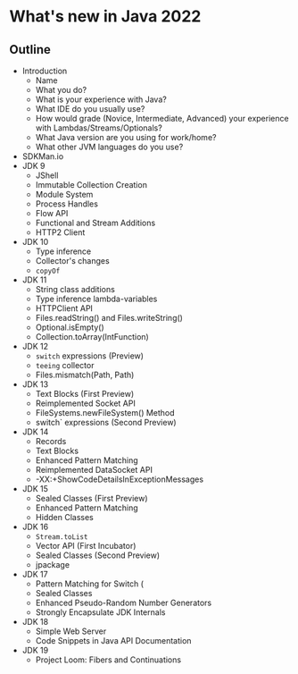 # What's new in Java 2022

## Outline

* Introduction
  * Name
  * What you do?
  * What is your experience with Java?
  * What IDE do you usually use?
  * How would grade (Novice, Intermediate, Advanced) 
    your experience with Lambdas/Streams/Optionals?
  * What Java version are you using for work/home?  
  * What other JVM languages do you use?
* SDKMan.io
* JDK 9
  * JShell
  * Immutable Collection Creation
  * Module System
  * Process Handles
  * Flow API
  * Functional and Stream Additions
  * HTTP2 Client
* JDK 10
  * Type inference
  * Collector's changes
  * `copyOf`
* JDK 11
  * String class additions
  * Type inference lambda-variables
  * HTTPClient API
  * Files.readString() and Files.writeString()
  * Optional.isEmpty()
  * Collection.toArray(IntFunction)
* JDK 12
  * `switch` expressions (Preview)
  * `teeing` collector
  * Files.mismatch(Path, Path)
* JDK 13
  * Text Blocks (First Preview)
  * Reimplemented Socket API
  * FileSystems.newFileSystem() Method
  * switch` expressions (Second Preview)
* JDK 14
   * Records
   * Text Blocks
   * Enhanced Pattern Matching
   * Reimplemented DataSocket API
   * -XX:+ShowCodeDetailsInExceptionMessages
* JDK 15
   * Sealed Classes (First Preview)
   * Enhanced Pattern Matching
   * Hidden Classes
* JDK 16
   * `Stream.toList`
   * Vector API (First Incubator)
   * Sealed Classes (Second Preview)
   * jpackage
* JDK 17
   *  Pattern Matching for Switch (
   *  Sealed Classes
   * Enhanced Pseudo-Random Number Generators
   * Strongly Encapsulate JDK Internals
* JDK 18
   * Simple Web Server
   * Code Snippets in Java API Documentation
* JDK 19 
   * Project Loom: Fibers and Continuations
